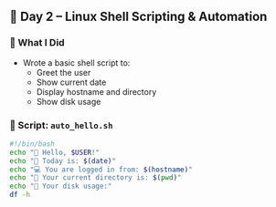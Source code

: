 ## 🔧 Day 2 – Linux Shell Scripting & Automation

### 📌 What I Did
- Wrote a basic shell script to:
  - Greet the user
  - Show current date
  - Display hostname and directory
  - Show disk usage

### 📝 Script: `auto_hello.sh`

```bash
#!/bin/bash
echo "👋 Hello, $USER!"
echo "📅 Today is: $(date)"
echo "💻 You are logged in from: $(hostname)"
echo "📂 Your current directory is: $(pwd)"
echo "💾 Your disk usage:"
df -h
